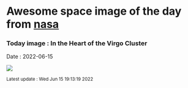 
# Awesome space image of the day from [nasa](https://api.nasa.gov/)

### Today image : In the Heart of the Virgo Cluster

Date : 2022-06-15


![](https://apod.nasa.gov/apod/image/2206/VirgoCentral_Adomaitis_960.jpg)

<small>Latest update : Wed Jun 15 19:13:19 2022</small>


